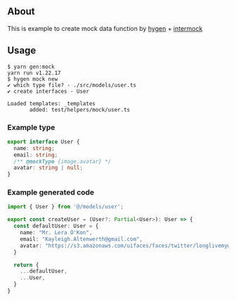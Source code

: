 ## About
This is example to create mock data function by [hygen](https://github.com/jondot/hygen) + [intermock](https://github.com/google/intermock)

## Usage

```shell
$ yarn gen:mock
yarn run v1.22.17
$ hygen mock new
✔ which type file? · ./src/models/user.ts
✔ create interfaces · User

Loaded templates: _templates
       added: test/helpers/mock/user.ts
```

### Example type

```typescript
export interface User {
  name: string;
  email: string;
  /** @mockType {image.avatar} */
  avatar: string | null;
}
```

### Example generated code

```typescript
import { User } from '@/models/user';

export const createUser = (User?: Partial<User>): User => {
  const defaultUser: User = {
    name: "Mr. Lera O'Kon",
    email: "Kayleigh.Altenwerth@gmail.com",
    avatar: "https://s3.amazonaws.com/uifaces/faces/twitter/longlivemyword/128.jpg"
  }

  return {
    ...defaultUser,
    ...User,
  }
}
```
